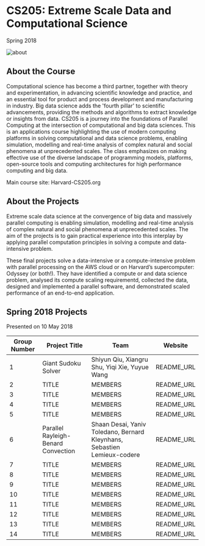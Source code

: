 # CS205: Extreme Scale Data and Computational Science
Spring 2018

![about](http://iacs-courses.seas.harvard.edu/courses/cs205/images/cs205.png)


## About the Course

Computational science has become a third partner, together with theory and experimentation, in advancing scientific knowledge and practice, and an essential tool for product and process development and manufacturing in industry. Big data science adds the 'fourth pillar' to scientific advancements, providing the methods and algorithms to extract knowledge or insights from data. CS205 is a journey into the foundations of Parallel Computing at the intersection of computational and big data sciences. This is an applications course highlighting the use of modern computing platforms in solving computational and data science problems, enabling simulation, modelling and real-time analysis of complex natural and social phenomena at unprecedented scales. The class emphasizes on making effective use of the diverse landscape of programming models, platforms, open-source tools and computing architectures for high performance computing and big data.

Main course site: Harvard-CS205.org

## About the Projects

Extreme scale data science at the convergence of big data and massively parallel computing is enabling simulation, modelling and real-time analysis of complex natural and social phenomena at unprecedented scales. The aim of the projects is to gain practical experience into this interplay by applying parallel computation principles in solving a compute and data-intensive problem.

These final projects solve a data-intensive or a compute-intensive problem with parallel processing on the AWS cloud or on Harvard’s supercomputer: Odyssey (or both!). They have identified a compute or and data science problem, analysed its compute scaling requirementd, collected the data, designed and implemented a parallel software, and demonstrated scaled performance of an end-to-end application.

## Spring 2018 Projects

Presented on 10 May 2018

| Group Number | Project Title | Team | Website 
| ------------ | --------- | --------- | -------- | 
|1 | Giant Sudoku Solver| Shiyun Qiu, Xiangru Shu, Yiqi Xie, Yuyue Wang | README_URL |
|2 | TITLE | MEMBERS | README_URL |
|3 | TITLE | MEMBERS | README_URL |
|4 | TITLE | MEMBERS | README_URL |
|5 | TITLE | MEMBERS | README_URL |
|6 | Parallel Rayleigh-Benard Convection | Shaan Desai, Yaniv Toledano, Bernard Kleynhans, Sebastien Lemieux-codere | README_URL |
|7 | TITLE | MEMBERS | README_URL |
|8 | TITLE | MEMBERS | README_URL |
|9 | TITLE | MEMBERS | README_URL |
|10 | TITLE | MEMBERS | README_URL |
|11 | TITLE | MEMBERS | README_URL |
|12 | TITLE | MEMBERS | README_URL |
|13 | TITLE | MEMBERS | README_URL |
|14 | TITLE | MEMBERS | README_URL |


